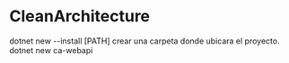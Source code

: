 # CleanArchitecture

dotnet new --install [PATH] 
crear una carpeta donde ubicara el proyecto.
dotnet new ca-webapi
